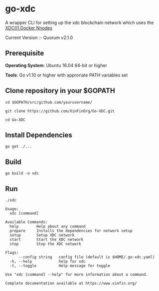 # go-xdc
A wrapper CLI for setting up the xdc blockchain network which uses the [XDC01 Docker Nnodes](https://github.com/XinFinorg/XDC01-docker-Nnodes)

Current Version :- Quorum v2.1.0

## Prerequisite
**Operating System**: Ubuntu 16.04 64-bit or higher

**Tools**: Go v1.10 or higher with approriate PATH variables set
 
## Clone repository in your $GOPATH

    cd $GOPATH/src/github.com/yourusername/

    git clone https://github.com/XinFinOrg/Go-XDC.git
    
    cd Go-XDC

## Install Dependencies 
    go get ./...

## Build
    go build -o xdc
    

## Run
    ./xdc

```
Usage:
  xdc [command]

Available Commands:
  help        Help about any command
  prepare     Installs the dependencies for network setup
  setup       Setup XDC network
  start       Start the XDC network
  stop        Stop the XDC network

Flags:
      --config string   config file (default is $HOME/.go-xdc.yaml)
  -h, --help            help for xdc
  -t, --toggle          Help message for toggle

Use "xdc [command] --help" for more information about a command.

Complete documentation available at https://www.xinfin.org/

```
